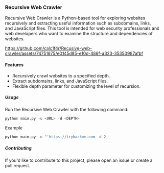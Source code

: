 ### Recursive Web Crawler

Recursive Web Crawler is a Python-based tool for exploring websites recursively and extracting useful information such as subdomains, links, and JavaScript files. This tool is intended for web security professionals and web developers who want to examine the structure and dependencies of websites.

https://github.com/calc1f4r/Recusive-web-crawler/assets/74751675/e0145d85-e10d-486f-a323-35350987afbf


#### Features

- Recursively crawl websites to a specified depth.
- Extract subdomains, links, and JavaScript files.
- Flexible depth parameter for customizing the level of recursion.

##### Usage

Run the Recursive Web Crawler with the following command:

```python
python main.py -u <URL> -d <DEPTH>
```

Example

```python
python main.py -u "'https://tryhackme.com -d 2
```

##### Contributing

If you'd like to contribute to this project, please open an issue or create a pull request.
